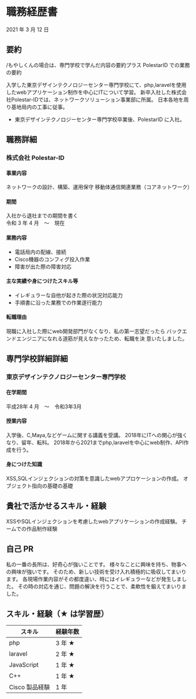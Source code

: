 # 職務経歴書

2021 年 3 月 12 日

## 要約

/もやしくんの場合は、専門学校で学んだ内容の要約プラス PolestarID での業務の要約

入学した東京デザインテクノロジーセンター専門学校にて、php,laravelを使用したwebアプリケーション制作を中心にITについて学習。
新卒入社した株式会社Polestar-IDでは、ネットワークソリューション事業部に所属。
日本各地を周り基地局内の工事に従事。

- 東京デザインテクノロジーセンター専門学校卒業後、PolestarID に入社。

## 職務詳細

### 株式会社 Polestar-ID

#### 事業内容

ネットワークの設計、構築、運用保守
移動体通信関連業務（コアネットワーク）

#### 期間

入社から退社までの期間を書く  
令和 3 年 4 月　〜　現在

#### 業務内容

- 電話局内の配線、接続
- Cisco機器のコンフィグ投入作業
- 障害が出た際の障害対応

#### 主な実績や身につけたスキル等

- イレギュラーな自他が起きた際の状況対応能力
- 手順書に沿った業務での作業遂行能力

#### 転職理由

現職に入社した際にweb開発部門がなくなり、私の第一志望だったら
バックエンドエンジニアになれる道筋が見えなかったため、転職を決
意いたしました。

## 専門学校詳細詳細

### 東京デザインテクノロジーセンター専門学校

#### 在学期間

平成28年 4 月　〜　令和3年3月

#### 授業内容

入学後、C,Maya,などゲームに関する講義を受講。
2018年にITへの関心が強くなり、留年、転科。
2018年から2021までphp,laravelを中心にweb制作、API作成を行う。

#### 身につけた知識

XSS,SQLインジェクションの対策を意識したwebアプロケーションの作成。
オブジェクト指向の基礎の基礎

## 貴社で活かせるスキル・経験

XSSやSQLインジェクションを考慮したwebアプリケーションの作成経験。
チームでの作品制作経験

## 自己 PR

私の一番の長所は、好奇心が強いことです。
様々なことに興味を持ち、物事への興味が強いです。
そのため、新しい技術を受け入れ積極的に吸収してまいります。
各現場作業内容がその都度違い、時にはイレギュラーなどが発生しました。
その時の対応を通じ、問題の解決を行うことで、柔軟性を鍛えてまいりました。

## スキル・経験（★ は学習歴）

| スキル         | 経験年数 |
| -------------- | -------- |
| php            | 3 年 ★   |
| laravel        | 2 年 ★   |
| JavaScript     | 1 年 ★   |
| C++            | 1 年 ★   |
| Cisco 製品経験 | 1 年     |

